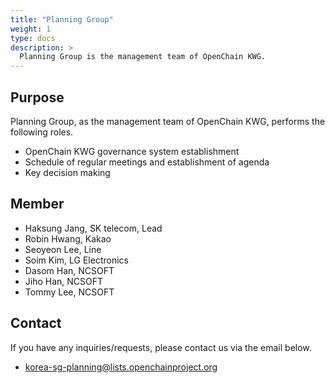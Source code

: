 ```yaml
---
title: "Planning Group"
weight: 1
type: docs
description: >
  Planning Group is the management team of OpenChain KWG.
---
```


## Purpose

Planning Group, as the management team of OpenChain KWG, performs the following roles.

* OpenChain KWG governance system establishment
* Schedule of regular meetings and establishment of agenda
* Key decision making

## Member

* Haksung Jang, SK telecom, Lead
* Robin Hwang, Kakao
* Seoyeon Lee, Line
* Soim Kim, LG Electronics
* Dasom Han, NCSOFT
* Jiho Han, NCSOFT
* Tommy Lee, NCSOFT

## Contact

If you have any inquiries/requests, please contact us via the email below.

* korea-sg-planning@lists.openchainproject.org
